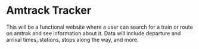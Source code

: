 # Amtrack Tracker
This will be a functional website where a user can search for a train or route on amtrak and see information about it.
Data will include departure and arrival times, stations, stops along the way, and more.


